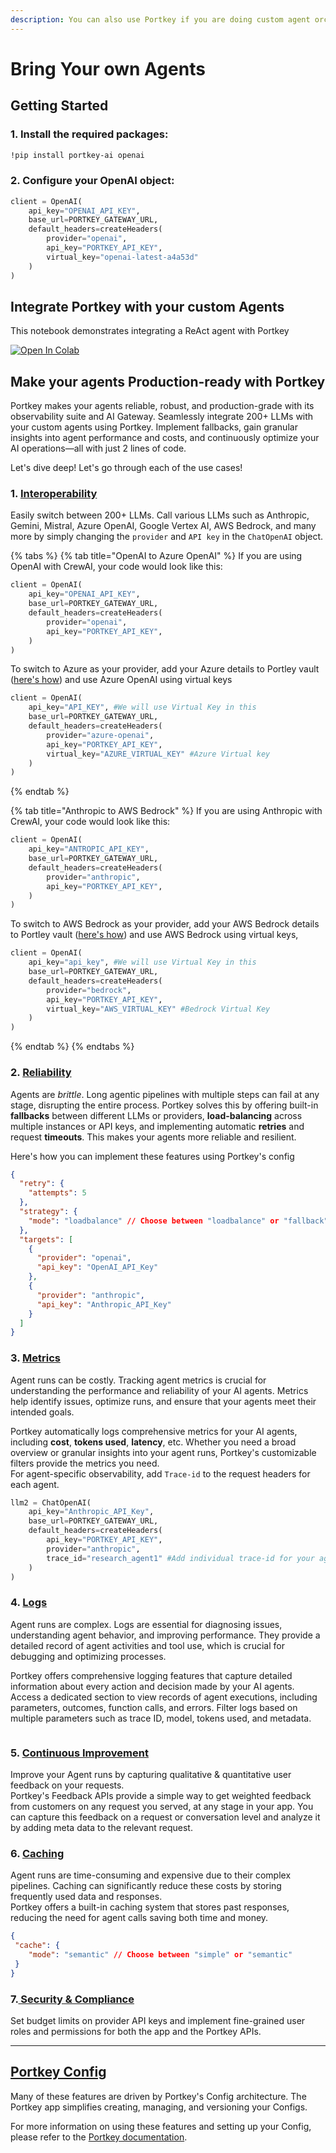 ```yaml
---
description: You can also use Portkey if you are doing custom agent orchestration!
---
```


# Bring Your own Agents

## Getting Started

### 1. Install the required packages:

```bash
!pip install portkey-ai openai
```

### **2.** Configure your  OpenAI object:

```python
client = OpenAI(
    api_key="OPENAI_API_KEY",
    base_url=PORTKEY_GATEWAY_URL,
    default_headers=createHeaders(
        provider="openai",
        api_key="PORTKEY_API_KEY",
        virtual_key="openai-latest-a4a53d"
    )
)
```

## Integrate Portkey with your custom Agents

This notebook demonstrates integrating a ReAct agent with Portkey

[![Open In Colab](https://colab.research.google.com/assets/colab-badge.svg)](https://dub.sh/ReAct-agent)

## Make your agents Production-ready with Portkey

Portkey makes your agents reliable, robust, and production-grade with its observability suite and AI Gateway. Seamlessly integrate 200+ LLMs with your custom agents using Portkey. Implement fallbacks, gain granular insights into agent performance and costs, and continuously optimize your AI operations—all with just 2 lines of code.

Let's dive deep! Let's go through each of the use cases!

### 1. [Interoperability](../../product/ai-gateway/universal-api.md)

Easily switch between 200+ LLMs. Call various LLMs such as Anthropic, Gemini, Mistral, Azure OpenAI, Google Vertex AI,  AWS Bedrock, and many more by simply changing the  `provider` and `API key` in the `ChatOpenAI` object.

{% tabs %}
{% tab title="OpenAI to Azure OpenAI" %}
If you are using OpenAI with CrewAI, your code would look like this:

```python
client = OpenAI(
    api_key="OPENAI_API_KEY",
    base_url=PORTKEY_GATEWAY_URL,
    default_headers=createHeaders(
        provider="openai",
        api_key="PORTKEY_API_KEY",
    )
)
```

To switch to Azure as your provider, add your Azure details to Portley vault ([here's how](../llms/azure-openai.md)) and use Azure OpenAI using virtual keys

```python
client = OpenAI(
    api_key="API_KEY", #We will use Virtual Key in this
    base_url=PORTKEY_GATEWAY_URL,
    default_headers=createHeaders(
        provider="azure-openai", 
        api_key="PORTKEY_API_KEY",
        virtual_key="AZURE_VIRTUAL_KEY" #Azure Virtual key
    )
)
```
{% endtab %}

{% tab title="Anthropic to AWS Bedrock" %}
If you are using Anthropic with CrewAI, your code would look like this:

```python
client = OpenAI(
    api_key="ANTROPIC_API_KEY",
    base_url=PORTKEY_GATEWAY_URL,
    default_headers=createHeaders(
        provider="anthropic",
        api_key="PORTKEY_API_KEY",
    )
)
```

To switch to AWS Bedrock as your provider, add your AWS Bedrock details to Portley vault ([here's how](../llms/aws-bedrock.md)) and use AWS Bedrock using virtual keys,

```python
client = OpenAI(
    api_key="api_key", #We will use Virtual Key in this
    base_url=PORTKEY_GATEWAY_URL,
    default_headers=createHeaders(
        provider="bedrock",
        api_key="PORTKEY_API_KEY",
        virtual_key="AWS_VIRTUAL_KEY" #Bedrock Virtual Key
    )
)
```
{% endtab %}
{% endtabs %}

### 2. [Reliability](../../product/ai-gateway/)

Agents are _brittle_. Long agentic pipelines with multiple steps can fail at any stage, disrupting the entire process. Portkey solves this by offering built-in **fallbacks** between different LLMs or providers, **load-balancing** across multiple instances or API keys, and implementing automatic **retries** and request **timeouts**. This makes your agents more reliable and resilient.

Here's how you can implement these features using Portkey's config

```json
{
  "retry": {
    "attempts": 5
  },
  "strategy": {
    "mode": "loadbalance" // Choose between "loadbalance" or "fallback"
  },
  "targets": [
    {
      "provider": "openai",
      "api_key": "OpenAI_API_Key"
    },
    {
      "provider": "anthropic",
      "api_key": "Anthropic_API_Key"
    }
  ]
}
```

### 3. [Metrics](../../product/observability/)

Agent runs can be costly. Tracking agent metrics is crucial for understanding the performance and reliability of your AI agents. Metrics help identify issues, optimize runs, and ensure that your agents meet their intended goals.

Portkey automatically logs comprehensive metrics for your AI agents, including **cost**, **tokens used**, **latency**, etc. Whether you need a broad overview or granular insights into your agent runs, Portkey's customizable filters provide the metrics you need.\
For agent-specific observability, add `Trace-id` to the request headers for each agent.&#x20;

```python
llm2 = ChatOpenAI(
    api_key="Anthropic_API_Key",
    base_url=PORTKEY_GATEWAY_URL,
    default_headers=createHeaders(
        api_key="PORTKEY_API_KEY",
        provider="anthropic",
        trace_id="research_agent1" #Add individual trace-id for your agent analytics
    )
)
```

### 4. [Logs](../../product/observability/logs.md)

Agent runs are complex. Logs are essential for diagnosing issues, understanding agent behavior, and improving performance. They provide a detailed record of agent activities and tool use, which is crucial for debugging and optimizing processes.

Portkey offers comprehensive logging features that capture detailed information about every action and decision made by your AI agents. Access a dedicated section to view records of agent executions, including parameters, outcomes, function calls, and errors. Filter logs based on multiple parameters such as trace ID, model, tokens used, and metadata.

<figure><img src="../../.gitbook/assets/222.gif" alt=""><figcaption></figcaption></figure>

### 5. [Continuous Improvement](../../product/observability/feedback.md)

Improve your Agent runs by capturing qualitative & quantitative user feedback on your requests.\
Portkey's Feedback APIs provide a simple way to get weighted feedback from customers on any request you served, at any stage in your app. You can capture this feedback on a request or conversation level and analyze it by adding meta data to the relevant request.

### 6. [Caching](../../product/ai-gateway/cache-simple-and-semantic.md)

Agent runs are time-consuming and expensive due to their complex pipelines. Caching can significantly reduce these costs by storing frequently used data and responses.\
Portkey offers a built-in caching system that stores past responses, reducing the need for agent calls saving both time and money.

```json
{
 "cache": {
    "mode": "semantic" // Choose between "simple" or "semantic"
 }
}
```

### 7.[ Security & Compliance](../../product/enterprise-offering/security-portkey.md)

Set budget limits on provider API keys and implement fine-grained user roles and permissions for both the app and the Portkey APIs.

***

## [Portkey Config](../../product/ai-gateway/configs.md)

Many of these features are driven by Portkey's Config architecture. The Portkey app simplifies creating, managing, and versioning your Configs.

For more information on using these features and setting up your Config, please refer to the [Portkey documentation](https://docs.portkey.ai).
